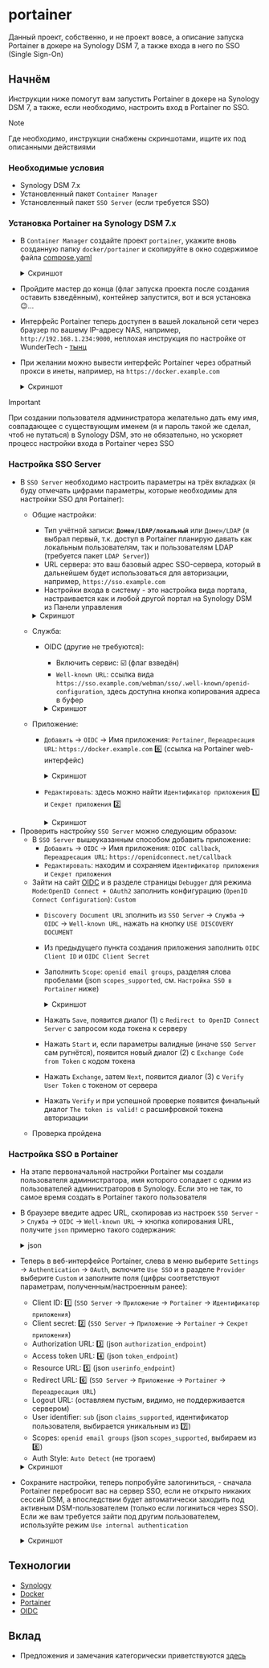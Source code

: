 # portainer

Данный проект, собственно, и не проект вовсе, а описание запуска Portainer в докере на Synology DSM 7, а также входа в него по SSO (Single Sign-On)

## Начнём

Инструкции ниже помогут вам запустить Portainer в докере на Synology DSM 7, а также, если необходимо, настроить вход в Portainer по SSO.

> [!NOTE]
> Где необходимо, инструкции снабжены скриншотами, ищите их под описанными действиями

### Необходимые условия

- Synology DSM 7.x
- Установленный пакет `Container Manager`
- Установленный пакет `SSO Server` (если требуется SSO)

### Установка Portainer на Synology DSM 7.x

- В `Container Manager` создайте проект `portainer`, укажите вновь созданную папку `docker/portainer` и скопируйте в окно содержимое файла [compose.yaml](compose.yaml)
    <details>
        <summary>Скриншот</summary>
        
    ![Создание проекта](./images/portainer-create.png)
    </details>
- Пройдите мастер до конца (флаг запуска проекта после создания оставить взведённым), контейнер запустится, вот и вся установка 😉…
- Интерфейс Portainer теперь доступен в вашей локальной сети через браузер по вашему IP-адресу NAS, например, `http://192.168.1.234:9000`, неплохая инструкция по настройке от WunderTech - [тынц](https://www.portainer.io/blog/how-to-install-portainer-on-a-synology-nas)
- При желании можно вывести интерфейс Portainer через обратный прокси в инеты, например, на `https://docker.example.com`
    <details>
        <summary>Скриншот</summary>
        
    ![Вывод проекта в инет](./images/portainer-web.png)
    </details>

> [!IMPORTANT]
> При создании пользователя администратора желательно дать ему имя, совпадающее с существующим именем (я и пароль такой же сделал, чтоб не путаться) в Synology DSM, это не обязательно, но ускоряет процесс настройки входа в Portainer через SSO

### Настройка SSO Server

- В `SSO Server` необходимо настроить параметры на трёх вкладках (я буду отмечать цифрами параметры, которые необходимы для настройки SSO для Portainer):
    - Общие настройки:
        - Тип учётной записи: **`Домен/LDAP/локальный`** или `Домен/LDAP` (я выбрал первый, т.к. доступ в Portainer планирую давать как локальным пользователям, так и пользователям LDAP (требуется пакет `LDAP Server`))
        - URL сервера: это ваш базовый адрес SSO-сервера, который в дальнейшем будет использоваться для авторизации, например, `https://sso.example.com`
        - Настройки входа в систему - это настройка вида портала, настраивается как и любой другой портал на Synology DSM из Панели управления
        <details>
            <summary>Скриншот</summary>
            
        ![SSO - общие](./images/sso-general.png)
        </details>
    - Служба:
        - OIDC (другие не требуются):
            - Включить сервис: ☑️ (флаг взведён)
            - `Well-known URL`: ссылка вида `https://sso.example.com/webman/sso/.well-known/openid-configuration`, здесь доступна кнопка копирования адреса в буфер
            <details>
                <summary>Скриншот</summary>
                
            ![SSO - служба](./images/sso-service.png)
            </details>
    - Приложение:
        - `Добавить` -> `OIDC` -> Имя приложения: `Portainer`, `Переадресация URL`: `https://docker.example.com` 6️⃣ (ссылка на Portainer web-интерфейс)
            <details>
                <summary>Скриншот</summary>
                
            ![SSO - добавление приложения](./images/sso-apps-add.png)
            </details>
        - `Редактировать`: здесь можно найти `Идентификатор приложения` 1️⃣ и `Секрет приложения` 2️⃣
            <details>
                <summary>Скриншот</summary>
                
            ![SSO - редактирование приложения](./images/sso-apps-edit.png)
            </details>
- Проверить настройку `SSO Server` можно следующим образом:
    - В `SSO Server` вышеуказанным способом добавить приложение:
        - `Добавить` -> `OIDC` -> Имя приложения: `OIDC callback`, `Переадресация URL`: `https://openidconnect.net/callback`
        - `Редактировать`: находим и сохраняем `Идентификатор приложения` и `Секрет приложения`
    - Зайти на сайт [OIDC](https://openidconnect.net) и в разделе страницы `Debugger` для режима `Mode`:`OpenID Connect + OAuth2` заполнить конфигурацию (`OpenID Connect Configuration`): `Custom`
        - `Discovery Document URL` зполнить из `SSO Server` -> `Служба` -> `OIDC` -> `Well-known URL`, нажать на кнопку `USE DISCOVERY DOCUMENT`
        - Из предыдущего пункта создания приложения заполнить `OIDC Client ID` и `OIDC Client Secret`
        - Заполнить `Scope`: `openid email groups`, разделяя слова пробелами (json `scopes_supported`, см. `Настройка SSO в Portainer` ниже)
            <details>
                <summary>Скриншот</summary>
                
            ![OIDC - конфигурация](./images/oidc-config.png)
            </details>
        - Нажать `Save`, появится диалог (1) с `Redirect to OpenID Connect Server` с запросом кода токена к серверу
        - Нажать `Start` и, если параметры валидные (иначе `SSO Server` сам ругнётся), появится новый диалог (2) с `Exchange Code from Token` с кодом токена
        - Нажать `Exchange`, затем `Next`, появится диалог (3) с `Verify User Token` с токеном от сервера
        - Нажать `Verify` и при успешной проверке появится финальный диалог `The token is valid!` с расшифровкой токена авторизации
    - Проверка пройдена

### Настройка SSO в Portainer

- На этапе первоначальной настройки Portainer мы создали пользователя администратора, имя которого сопадает с одним из пользователей администраторов в Synology. Если это не так, то самое время создать в Portainer такого пользователя
- В браузере введите адрес URL, скопировав из настроек `SSO Server` -> `Служба` -> `OIDC` -> `Well-known URL` -> кнопка копирования URL, получите `json` примерно такого содержания:
    <details>
        <summary>json</summary>

    ```json
    {
        "authorization_endpoint" : "https://sso.example.com/webman/sso/SSOOauth.cgi", 3️⃣
        "claims_supported" : [ "aud", "email", "exp", "groups", "iat", "iss", "sub", "username" ], 7️⃣
        "code_challenge_methods_supported" : [ "S256", "plain" ],
        "grant_types_supported" : [ "authorization_code", "implicit" ],
        "id_token_signing_alg_values_supported" : [ "RS256" ],
        "issuer" : "https://sso.example.com/webman/sso",
        "jwks_uri" : "https://sso.example.com/webman/sso/openid-jwks.json",
        "response_types_supported" : [ "code", "code id_token", "id_token", "id_token token" ],
        "scopes_supported" : [ "email", "groups", "openid" ], 8️⃣
        "subject_types_supported" : [ "public" ],
        "token_endpoint" : "https://sso.example.com/webman/sso/SSOAccessToken.cgi", 4️⃣
        "token_endpoint_auth_methods_supported" : [ "client_secret_basic", "client_secret_post" ],
        "userinfo_endpoint" : "https://sso.example.com/webman/sso/SSOUserInfo.cgi" 5️⃣
    }
    ```
    </details>
- Теперь в веб-интерфейсе Portainer, слева в меню выберите `Settings` -> `Authentication` -> `OAuth`, включите `Use SSO` и в разделе `Provider` выберите `Custom` и заполните поля (цифры соответствуют параметрам, полученным/настроенным ранее):
    - Client ID: 1️⃣ (`SSO Server` -> `Приложение` -> `Portainer` -> `Идентификатор приложения`)
    - Client secret: 2️⃣ (`SSO Server` -> `Приложение` -> `Portainer` -> `Секрет приложения`)
    - Authorization URL: 3️⃣ (json `authorization_endpoint`)
    - Access token URL: 4️⃣ (json `token_endpoint`)
    - Resource URL: 5️⃣ (json `userinfo_endpoint`)
    - Redirect URL: 6️⃣ (`SSO Server` -> `Приложение` -> `Portainer` -> `Переадресация URL`)
    - Logout URL: (оставляем пустым, видимо, не поддерживается сервером)
    - User identifier: `sub` (json `claims_supported`, идентификатор пользователя, выбирается уникальным из 7️⃣)
    - Scopes: `openid email groups` (json `scopes_supported`, выбираем из 8️⃣)
    - Auth Style: `Auto Detect` (не трогаем)
    <details>
        <summary>Скриншот</summary>
        
    ![Portainer - настройки SSO](./images/portainer-params.png)
    </details>
- Сохраните настройки, теперь попробуйте залогиниться, - сначала Portainer перебросит вас на сервер SSO, если не открыто никаких сессий DSM, а впоследствии будет автоматически заходить под активным DSM-пользователем (только если логиниться через SSO). Если же вам требуется зайти под другим пользователем, используйте режим `Use internal authentication`
    <details>
        <summary>Скриншот</summary>
        
    ![Portainer - вход по SSO](./images/portainer-login.png)
    </details>

## Технологии

- [Synology](https://www.synologuy.com/)    
- [Docker](https://www.docker.com/)
- [Portainer](https://www.portainer.io/)
- [OIDC](https://openidconnect.net/)

## Вклад

- Предложения и замечания категорически приветствуются [здесь](https://github.com/arabezar/portainer/discussions)
